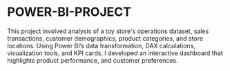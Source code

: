 # POWER-BI-PROJECT
This project involved analysis of a toy store's operations dataset, sales transactions, customer demographics, product categories, and store locations. Using Power BI’s data transformation, DAX calculations, visualization tools, and KPI cards, I developed an interactive dashboard that highlights product performance, and customer preferences.
